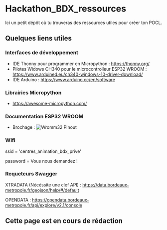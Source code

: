 # Hackathon_BDX_ressources
Ici un petit dépôt où tu trouveras des ressources utiles pour créer ton POCL.

## Quelques liens utiles
### Interfaces de développement
- IDE Thonny pour programmer en Micropython : https://thonny.org/
- Pilotes Widows CH340 pour le microcontrolleur ESP32 WROOM : https://www.arduined.eu/ch340-windows-10-driver-download/
- IDE Arduino : https://www.arduino.cc/en/software
### Librairies Micropython
- https://awesome-micropython.com/
### Documentation ESP32 WROOM
- Brochage :
![Wromm32 Pinout](https://mischianti.org/wp-content/uploads/2021/03/ESP32-DOIT-DEV-KIT-v1-pinout-mischianti-1536x752.jpg)

### Wifi

ssid = 'centres_animation_bdx_prive'

password = Vous nous demandez !

### Requeteurs Swagger

XTRADATA (Nécéssite une clef API) : https://data.bordeaux-metropole.fr/geojson/help/#/default

OPENDATA : https://opendata.bordeaux-metropole.fr/api/explore/v2.1/console

## Cette page est en cours de rédaction
